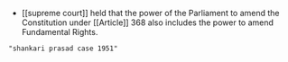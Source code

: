  - [[supreme court]] held that the power of the Parliament to amend the Constitution under [[Article]] 368 also includes the power to amend Fundamental Rights.

```query
"shankari prasad case 1951"
```